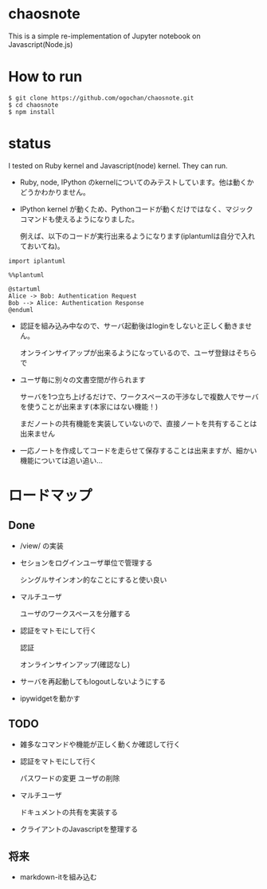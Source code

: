 # chaosnote

This is a simple re-implementation of Jupyter notebook on Javascript(Node.js)

# How to run

```
$ git clone https://github.com/ogochan/chaosnote.git
$ cd chaosnote
$ npm install
```

# status

I tested on Ruby kernel and Javascript(node) kernel. They can run.

* Ruby, node, IPython のkernelについてのみテストしています。他は動くかどうかわかりません。

* IPython kernel が動くため、Pythonコードが動くだけではなく、マジックコマンドも使えるようになりました。

  例えば、以下のコードが実行出来るようになります(iplantumlは自分で入れておいてね)。


```
import iplantuml
```

```
%%plantuml

@startuml
Alice -> Bob: Authentication Request
Bob --> Alice: Authentication Response
@enduml
```

* 認証を組み込み中なので、サーバ起動後はloginをしないと正しく動きません。

  オンラインサイアップが出来るようになっているので、ユーザ登録はそちらで

* ユーザ毎に別々の文書空間が作られます

  サーバを1つ立ち上げるだけで、ワークスペースの干渉なしで複数人でサーバを使うことが出来ます(本家にはない機能！)

  まだノートの共有機能を実装していないので、直接ノートを共有することは出来ません

* 一応ノートを作成してコードを走らせて保存することは出来ますが、細かい機能については追い追い...

# ロードマップ

## Done

* /view/ の実装

* セションをログインユーザ単位で管理する

  シングルサインオン的なことにすると使い良い

* マルチユーザ

  ユーザのワークスペースを分離する

* 認証をマトモにして行く

  認証

  オンラインサインアップ(確認なし)

* サーバを再起動してもlogoutしないようにする

* ipywidgetを動かす

## TODO

* 雑多なコマンドや機能が正しく動くか確認して行く

* 認証をマトモにして行く

  パスワードの変更
  ユーザの削除

* マルチユーザ

  ドキュメントの共有を実装する

* クライアントのJavascriptを整理する

## 将来

* markdown-itを組み込む
